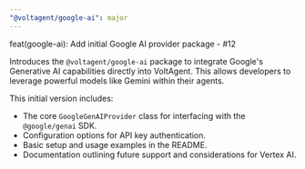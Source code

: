 ```yaml
---
"@voltagent/google-ai": major
---
```


feat(google-ai): Add initial Google AI provider package - #12

Introduces the `@voltagent/google-ai` package to integrate Google's Generative AI capabilities directly into VoltAgent. This allows developers to leverage powerful models like Gemini within their agents.

This initial version includes:

- The core `GoogleGenAIProvider` class for interfacing with the `@google/genai` SDK.
- Configuration options for API key authentication.
- Basic setup and usage examples in the README.
- Documentation outlining future support and considerations for Vertex AI.

